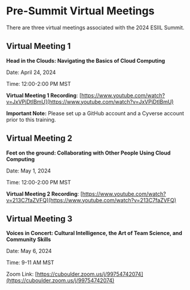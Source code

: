 # Pre-Summit Virtual Meetings


There are three virtual meetings associated with the 2024 ESIIL Summit.
## Virtual Meeting 1

**Head in the Clouds: Navigating the Basics of Cloud Computing**

Date: April 24, 2024

Time: 12:00-2:00 PM MST

**Virtual Meeting 1 Recording**: [https://www.youtube.com/watch?v=JxVPjDtIBmU](https://www.youtube.com/watch?v=JxVPjDtIBmU)

**Important Note:** Please set up a GitHub account and a Cyverse account prior to this training.

## Virtual Meeting 2

**Feet on the ground: Collaborating with Other People Using Cloud Computing**

Date:  May 1, 2024

Time: 12:00-2:00 PM MST


**Virtual Meeting 2 Recording**: [https://www.youtube.com/watch?v=213C7faZVFQ](https://www.youtube.com/watch?v=213C7faZVFQ)



## Virtual Meeting 3

**Voices in Concert: Cultural Intelligence, the Art of Team Science, and Community Skills**

Date: May 6, 2024

Time: 9-11 AM MST

Zoom Link: [https://cuboulder.zoom.us/j/99754742074](https://cuboulder.zoom.us/j/99754742074)
